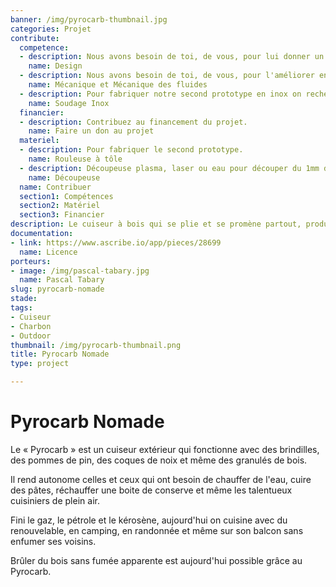```yaml
---
banner: /img/pyrocarb-thumbnail.jpg
categories: Projet
contribute:
  competence:
  - description: Nous avons besoin de toi, de vous, pour lui donner un look incomparable, le rendre craquant, distingué, limite incontournable.
    name: Design
  - description: Nous avons besoin de toi, de vous, pour l'améliorer encore et encore, atteindre des performances hors du commun et repousser les limites de l'efficacité.
    name: Mécanique et Mécanique des fluides
  - description: Pour fabriquer notre second prototype en inox on recherche quelqu’un sachant souder l’inox
    name: Soudage Inox
  financier:
  - description: Contribuez au financement du projet.
    name: Faire un don au projet
  materiel:
  - description: Pour fabriquer le second prototype.
    name: Rouleuse à tôle
  - description: Découpeuse plasma, laser ou eau pour découper du 1mm d’acier proprement en cercle.
    name: Découpeuse
  name: Contribuer
  section1: Compétences
  section2: Matériel
  section3: Financier
description: Le cuiseur à bois qui se plie et se promène partout, produit du charbon avec une combustion presque
documentation:
- link: https://www.ascribe.io/app/pieces/28699
  name: Licence
porteurs:
- image: /img/pascal-tabary.jpg
  name: Pascal Tabary
slug: pyrocarb-nomade
stade:
tags:
- Cuiseur
- Charbon
- Outdoor
thumbnail: /img/pyrocarb-thumbnail.png
title: Pyrocarb Nomade
type: project

---
```

# Pyrocarb Nomade

Le « Pyrocarb » est un cuiseur extérieur qui fonctionne avec des brindilles, des pommes de pin, des coques de noix et même des granulés de bois.

Il rend autonome celles et ceux qui ont besoin de chauffer de l'eau, cuire des pâtes, réchauffer une boite de conserve et même les talentueux cuisiniers de plein air.

Fini le gaz, le pétrole et le kérosène, aujourd'hui on cuisine avec du renouvelable, en camping, en randonnée et même sur son balcon sans enfumer ses voisins.

Brûler du bois sans fumée apparente est aujourd'hui possible grâce au Pyrocarb.
